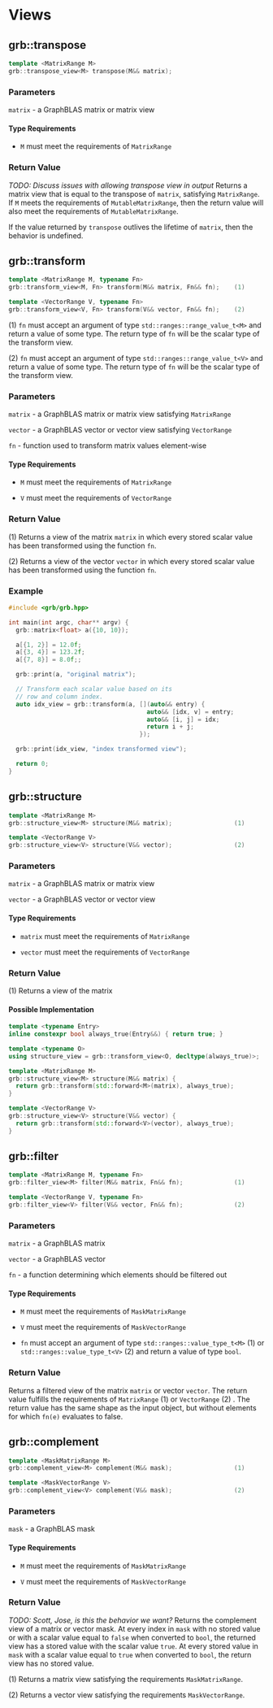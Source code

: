 # Views

## grb::transpose

```cpp
template <MatrixRange M>
grb::transpose_view<M> transpose(M&& matrix);
```

### Parameters

`matrix` - a GraphBLAS matrix or matrix view

#### Type Requirements

- `M` must meet the requirements of `MatrixRange`

### Return Value
_TODO: Discuss issues with allowing transpose view in output_
Returns a matrix view that is equal to the transpose of `matrix`, satisfying `MatrixRange`.
If `M` meets the requirements of `MutableMatrixRange`, then the return value will also meet the
requirements of `MutableMatrixRange`.

If the value returned by `transpose` outlives the lifetime of `matrix`, then the behavior is undefined.

## grb::transform

```cpp
template <MatrixRange M, typename Fn>
grb::transform_view<M, Fn> transform(M&& matrix, Fn&& fn);    (1)

template <VectorRange V, typename Fn>
grb::transform_view<V, Fn> transform(V&& vector, Fn&& fn);    (2)
```

(1) `fn` must accept an argument of type `std::ranges::range_value_t<M>` and return a value of some type.  The return type of `fn` will be the scalar type of the transform view.

(2) `fn` must accept an argument of type `std::ranges::range_value_t<V>` and return a value of some type.  The return type of `fn` will be the scalar type of the transform view.

### Parameters

`matrix` - a GraphBLAS matrix or matrix view satisfying `MatrixRange`

`vector` - a GraphBLAS vector or vector view satisfying `VectorRange`

`fn` - function used to transform matrix values element-wise

#### Type Requirements

- `M` must meet the requirements of `MatrixRange`

- `V` must meet the requirements of `VectorRange`

### Return Value

(1) Returns a view of the matrix `matrix` in which every stored scalar value has been transformed using the function `fn`.

(2) Returns a view of the vector `vector` in which every stored scalar value has been transformed using the function `fn`.

### Example

```cpp
#include <grb/grb.hpp>

int main(int argc, char** argv) {
  grb::matrix<float> a({10, 10});

  a[{1, 2}] = 12.0f;
  a[{3, 4}] = 123.2f;
  a[{7, 8}] = 8.0f;;

  grb::print(a, "original matrix");

  // Transform each scalar value based on its
  // row and column index.
  auto idx_view = grb::transform(a, [](auto&& entry) {
  	                                  auto&& [idx, v] = entry;
  	                                  auto&& [i, j] = idx;
  	                                  return i + j;
  	                                });

  grb::print(idx_view, "index transformed view");

  return 0;
}
```

## grb::structure
```cpp
template <MatrixRange M>
grb::structure_view<M> structure(M&& matrix);                 (1) 

template <VectorRange V>
grb::structure_view<V> structure(V&& vector);                 (2)
```

### Parameters

`matrix` - a GraphBLAS matrix or matrix view

`vector` - a GraphBLAS vector or vector view

#### Type Requirements

- `matrix` must meet the requirements of `MatrixRange`

- `vector` must meet the requirements of `VectorRange`

### Return Value

(1) Returns a view of the matrix 

#### Possible Implementation

```cpp
template <typename Entry>
inline constexpr bool always_true(Entry&&) { return true; }

template <typename O>
using structure_view = grb::transform_view<O, decltype(always_true)>;

template <MatrixRange M>
grb::structure_view<M> structure(M&& matrix) {
  return grb::transform(std::forward<M>(matrix), always_true);
}

template <VectorRange V>
grb::structure_view<V> structure(V&& vector) {
  return grb::transform(std::forward<V>(vector), always_true);
}
```

## grb::filter

```cpp
template <MatrixRange M, typename Fn>
grb::filter_view<M> filter(M&& matrix, Fn&& fn);              (1)

template <VectorRange V, typename Fn>
grb::filter_view<V> filter(V&& vector, Fn&& fn);              (2)
```

### Parameters

`matrix` - a GraphBLAS matrix

`vector` - a GraphBLAS vector

`fn` - a function determining which elements should be filtered out

#### Type Requirements

- `M` must meet the requirements of `MaskMatrixRange`

- `V` must meet the requirements of `MaskVectorRange`

- `fn` must accept an argument of type `std::ranges::value_type_t<M>` (1) or `std::ranges::value_type_t<V>` (2) and return a value of type `bool`.

### Return Value

Returns a filtered view of the matrix `matrix` or vector `vector`.  The return value fulfills the requirements of `MatrixRange` (1) or `VectorRange` (2) .  The return value has the same shape as the input object, but without elements for which `fn(e)` evaluates to false.

## grb::complement

```cpp
template <MaskMatrixRange M>
grb::complement_view<M> complement(M&& mask);                 (1)

template <MaskVectorRange V>
grb::complement_view<V> complement(V&& mask);                 (2)
```

### Parameters

`mask` - a GraphBLAS mask

#### Type Requirements

- `M` must meet the requirements of `MaskMatrixRange`

- `V` must meet the requirements of `MaskVectorRange`

### Return Value

_TODO: Scott, Jose, is this the behavior we want?_
Returns the complement view of a matrix or vector mask.  At every index in `mask` with no stored value or with a scalar value equal to `false` when converted to `bool`, the returned view has a stored value with the scalar value `true`.  At every stored value in `mask` with a scalar value equal to `true` when converted to `bool`, the return view has no stored value.

(1) Returns a matrix view satisfying the requirements `MaskMatrixRange`.

(2) Returns a vector view satisfying the requirements `MaskVectorRange`.












